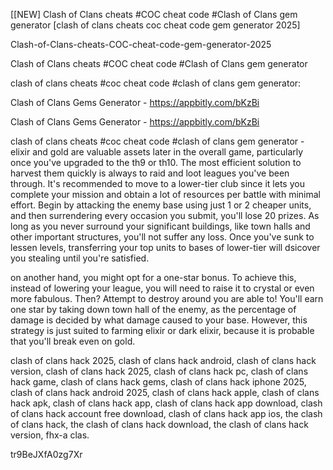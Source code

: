 [[NEW] Clash of Clans cheats #COC cheat code #Clash of Clans gem generator [clash of clans cheats coc cheat code gem generator 2025]

Clash-of-Clans-cheats-COC-cheat-code-gem-generator-2025

Clash of Clans cheats #COC cheat code #Clash of Clans gem generator

clash of clans cheats #coc cheat code #clash of clans gem generator:

Clash of Clans Gems Generator - https://appbitly.com/bKzBi

Clash of Clans Gems Generator - https://appbitly.com/bKzBi

clash of clans cheats #coc cheat code #clash of clans gem generator - elixir and gold are valuable assets later in the overall game, particularly once you've upgraded to the th9 or th10. The most efficient solution to harvest them quickly is always to raid and loot leagues you've been through. It's recommended to move to a lower-tier club since it lets you complete your mission and obtain a lot of resources per battle with minimal effort. Begin by attacking the enemy base using just 1 or 2 cheaper units, and then surrendering every occasion you submit, you'll lose 20 prizes. As long as you never surround your significant buildings, like town halls and other important structures, you'll not suffer any loss. Once you've sunk to lessen levels, transferring your top units to bases of lower-tier will dsicover you stealing until you're satisfied.

on another hand, you might opt for a one-star bonus. To achieve this, instead of lowering your league, you will need to raise it to crystal or even more fabulous. Then? Attempt to destroy around you are able to! You'll earn one star by taking down town hall of the enemy, as the percentage of damage is decided by what damage caused to your base. However, this strategy is just suited to farming elixir or dark elixir, because it is probable that you'll break even on gold.

clash of clans hack 2025, clash of clans hack android, clash of clans hack version, clash of clans hack 2025, clash of clans hack pc, clash of clans hack game, clash of clans hack gems, clash of clans hack iphone 2025, clash of clans hack android 2025, clash of clans hack apple, clash of clans hack apk, clash of clans hack app, clash of clans hack app download, clash of clans hack account free download, clash of clans hack app ios, the clash of clans hack, the clash of clans hack download, the clash of clans hack version, fhx-a clas.

tr9BeJXfA0zg7Xr


